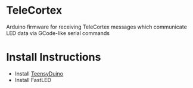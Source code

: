 # TeleCortex
Arduino firmware for receiving TeleCortex messages which communicate LED data via GCode-like serial commands

# Install Instructions
 - Install [TeensyDuino](https://www.pjrc.com/teensy/td_download.html)
 - Install FastLED
